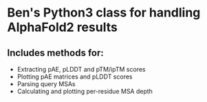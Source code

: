 # Ben's Python3 class for handling AlphaFold2 results

## Includes methods for:
- Extracting pAE, pLDDT and pTM/ipTM scores
- Plotting pAE matrices and pLDDT scores
- Parsing query MSAs
- Calculating and plotting per-residue MSA depth

